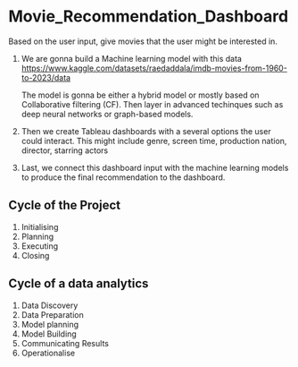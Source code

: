 # Movie_Recommendation_Dashboard
Based on the user input, give movies that the user might be interested in.


1. We are gonna build a Machine learning model with this data
   https://www.kaggle.com/datasets/raedaddala/imdb-movies-from-1960-to-2023/data

   The model is gonna be either a hybrid model or mostly based on Collaborative filtering (CF).
   Then layer in advanced techinques such as deep neural networks or graph-based models.

2. Then we create Tableau dashboards with a several options the user could interact.
   This might include genre, screen time, production nation, director, starring actors

3. Last, we connect this dashboard input with the machine learning models to produce the final recommendation to the dashboard.

## Cycle of the Project

1. Initialising
2. Planning
3. Executing
4. Closing

## Cycle of a data analytics

1. Data Discovery
2. Data Preparation
3. Model planning
4. Model Building
5. Communicating Results
6. Operationalise
